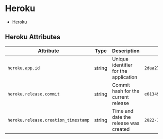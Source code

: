 <!--- Hugo front matter used to generate the website version of this page:
--->

<!-- NOTE: THIS FILE IS AUTOGENERATED. DO NOT EDIT BY HAND. -->
<!-- see templates/registry/markdown/attribute_namespace.md.j2 -->

# Heroku

- [Heroku](#heroku)

## Heroku Attributes

| Attribute                           | Type   | Description                           | Examples                                | Stability                                                        |
| ----------------------------------- | ------ | ------------------------------------- | --------------------------------------- | ---------------------------------------------------------------- |
| `heroku.app.id`                     | string | Unique identifier for the application | `2daa2797-e42b-4624-9322-ec3f968df4da`  | ![Experimental](https://img.shields.io/badge/-experimental-blue) |
| `heroku.release.commit`             | string | Commit hash for the current release   | `e6134959463efd8966b20e75b913cafe3f5ec` | ![Experimental](https://img.shields.io/badge/-experimental-blue) |
| `heroku.release.creation_timestamp` | string | Time and date the release was created | `2022-10-23T18:00:42Z`                  | ![Experimental](https://img.shields.io/badge/-experimental-blue) |
